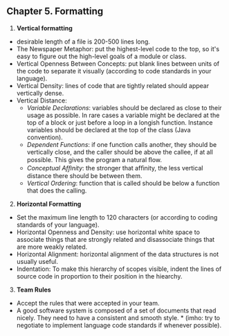 ## Chapter 5. Formatting

1. **Vertical formatting**
- desirable length of a file is 200-500 lines long.
- The Newspaper Metaphor: put the highest-level code to the top, 
so it's easy to figure out the high-level goals of a module or class. 
- Vertical Openness Between Concepts: put blank lines between units of the code to separate it visually
(according to code standards in your language).
- Vertical Density: lines of code that are tightly related should appear vertically dense.
- Vertical Distance:
    - *Variable Declarations*: variables should be declared as close to their usage as possible. In rare cases a variable might be declared 
    at the top of a block or just before a loop in a longish function. Instance variables should be declared at the top of the class (Java convention).
    - *Dependent Functions*: if one function calls another, they should be vertically close,
      and the caller should be above the callee, if at all possible. This gives the program a natural ﬂow.
    - *Conceptual Afﬁnity*: the stronger that afﬁnity, the less vertical distance there should be between them.
    - *Vertical Ordering*: function that is called should be below a function that does the calling.

2. **Horizontal Formatting**
- Set the maximum line length to 120 characters (or according to coding standards of your language).
- Horizontal Openness and Density: use horizontal white space to associate things that are strongly related and disassociate
  things that are more weakly related.
- Horizontal Alignment: horizontal alignment of the data structures is not usually useful.
- Indentation: To make this hierarchy of scopes visible, indent the lines of source code in proportion to their position in the hiearchy.

3. **Team Rules**
- Accept the rules that were accepted in your team.
- A good software system is composed of a set of documents that read nicely. 
They need to have a consistent and smooth style.
\* (imho: try to negotiate to implement language code standards if whenever possible).